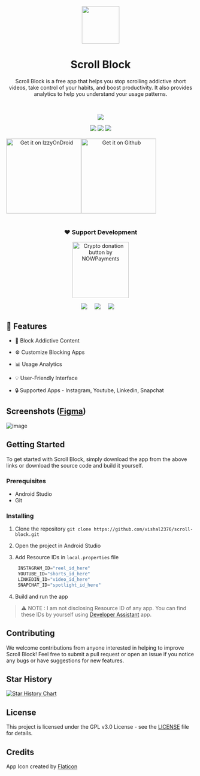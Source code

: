 <div align="center">

<img src="https://github.com/vishal2376/scroll-block/assets/38159691/99f5e174-1b22-4103-a83f-9baa9925d38e" width="100px"/>

# **Scroll Block**

Scroll Block is a free app that helps you stop scrolling addictive short videos, take control of your habits, and boost productivity. It also provides analytics to help you understand your usage patterns.

<br/>


<a href="https://twitter.com/vishal2376"><img src="https://img.shields.io/badge/twitter-%231DA1F2.svg?&style=for-the-badge&logo=twitter&logoColor=white" /></a>


<img src="https://img.shields.io/github/stars/vishal2376/scroll-block?style=for-the-badge&logo=powerpages&color=cba6f7&logoColor=D9E0EE&labelColor=302D41"/>
<img src="https://img.shields.io/github/last-commit/vishal2376/scroll-block?style=for-the-badge&logo=github&color=a6da95&logoColor=D9E0EE&labelColor=302D41"/>
<img src="https://img.shields.io/github/repo-size/vishal2376/scroll-block?style=for-the-badge&logo=dropbox&color=7dc4e4&logoColor=D9E0EE&labelColor=302D41"/>

<br/>
<br/>

<div style="display: flex; flex-direction: row;">
    <a href='https://apt.izzysoft.de/fdroid/index/apk/com.vishal2376.scroll-block'><img alt='Get it on IzzyOnDroid' src='https://gitlab.com/IzzyOnDroid/repo/-/raw/master/assets/IzzyOnDroid.png' style="width:200px"></a>
    <a href='https://github.com/vishal2376/scroll-block/releases/latest'><img alt='Get it on Github' src='https://github.com/vishal2376/snaptick/assets/38159691/f502e2ec-dbf4-4ed6-b23f-a47b74080fea' style="width:200px"></a>
</div>

</div>
<br>
<h3 align="center">❤️ Support Development</h3>
<p align="center">
    <a href="https://nowpayments.io/donation?api_key=J8D6KV4-FJ7M181-QKRCGV3-6MMDNZT&source=lk_donation&medium=referral" target="_blank">
     <img src="https://nowpayments.io/images/embeds/donation-button-black.svg" width="150px" alt="Crypto donation button by NOWPayments">
    </a>
</p>

<p align="center">
  <a href="https://ko-fi.com/vishal2376"><img src="https://img.shields.io/badge/Ko--fi-F16061?style=for-the-badge&logo=ko-fi&logoColor=white" /></a>&nbsp;&nbsp;&nbsp;&nbsp;
  <a href="https://buymeacoffee.com/vishal2376"><img src="https://img.shields.io/badge/Buy%20Me%20a%20Coffee-ffdd00?style=for-the-badge&logo=buy-me-a-coffee&logoColor=black" /></a>&nbsp;&nbsp;&nbsp;&nbsp;
  <a href="https://paypal.me/vishal2376"><img src="https://img.shields.io/badge/PayPal-00457C?style=for-the-badge&logo=paypal&logoColor=white" /></a>&nbsp;&nbsp;&nbsp;&nbsp;
    
</p>



## 🚀 Features

- 🚫 Block Addictive Content
  
- ⚙️ Customize Blocking Apps
  
- 📊 Usage Analytics
  
- 💡 User-Friendly Interface
  
- 🔒 Supported Apps - Instagram, Youtube, Linkedin, Snapchat


## Screenshots ([Figma](https://www.figma.com/design/VMA90BJ4TRXoZU2H3LW4Me/Scroll-Block-App-UI?node-id=0-1&t=nFFmmtE2DfpgOCzh-1))

![image](https://github.com/vishal2376/scroll-block/assets/38159691/43507bac-9e63-457c-8029-3022f73f32eb)


## Getting Started

To get started with Scroll Block, simply download the app from the above links or download the source code and build it yourself.

### Prerequisites

- Android Studio
- Git

### Installing

1. Clone the repository
``` git clone https://github.com/vishal2376/scroll-block.git ```
2. Open the project in Android Studio
3. Add Resource IDs in `local.properties` file

   ```kotlin
    INSTAGRAM_ID="reel_id_here"
    YOUTUBE_ID="shorts_id_here"
    LINKEDIN_ID="video_id_here"
    SNAPCHAT_ID="spotlight_id_here"
   ```
5. Build and run the app


> ⚠️ NOTE : I am not disclosing Resource ID of any app. You can find these IDs by yourself using [Developer Assistant](https://play.google.com/store/apps/details?id=com.appsisle.developerassistant) app.


## Contributing

We welcome contributions from anyone interested in helping to improve Scroll Block! Feel free to submit a pull request or open an issue if you notice any bugs or have suggestions for new features.


## Star History

[![Star History Chart](https://api.star-history.com/svg?repos=vishal2376/scroll-block&type=Timeline)](https://star-history.com/#vishal2376/scroll-block&Timeline)

## License

This project is licensed under the GPL v3.0 License - see the [LICENSE](LICENSE) file for details.

## Credits
App Icon created by <a href="https://www.flaticon.com/"> Flaticon</a>
